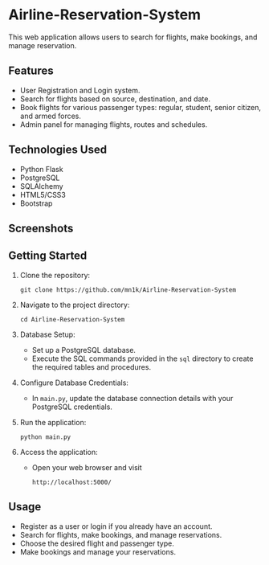 # Airline-Reservation-System

This web application allows users to search for flights, make bookings, and manage reservation.

## Features

- User Registration and Login system.
- Search for flights based on source, destination, and date.
- Book flights for various passenger types: regular, student, senior citizen, and armed forces.
- Admin panel for managing flights, routes and schedules.

## Technologies Used

- Python Flask
- PostgreSQL
- SQLAlchemy
- HTML5/CSS3
- Bootstrap

## Screenshots

## Getting Started

1. Clone the repository:
    ```
   git clone https://github.com/mn1k/Airline-Reservation-System
   ```

2. Navigate to the project directory:
   ```
   cd Airline-Reservation-System
   ```

3. Database Setup:
   - Set up a PostgreSQL database.
   - Execute the SQL commands provided in the `sql` directory to create the required tables and procedures.

4. Configure Database Credentials:
   - In `main.py`, update the database connection details with your PostgreSQL credentials.

5. Run the application:
   ```
   python main.py
   ```

6. Access the application:
   - Open your web browser and visit
     ```
     http://localhost:5000/
     ```

## Usage

- Register as a user or login if you already have an account.
- Search for flights, make bookings, and manage reservations.
- Choose the desired flight and passenger type.
- Make bookings and manage your reservations.
